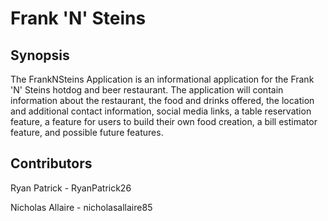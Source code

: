 # Frank 'N' Steins

## Synopsis

The FrankNSteins Application is an informational application for the Frank 'N' Steins hotdog and beer restaurant. The application will contain information about the restaurant, the food and drinks offered, the location and additional contact information, social media links, a table reservation feature, a feature for users to build their own food creation, a bill estimator feature, and possible future features.

## Contributors

Ryan Patrick - RyanPatrick26

Nicholas Allaire - nicholasallaire85
